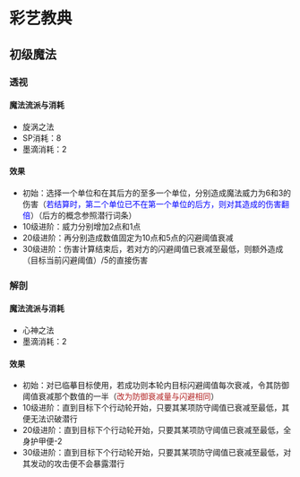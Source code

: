 # 彩艺教典

## 初级魔法

### 透视

#### 魔法流派与消耗

* 旋涡之法
* SP消耗：8
* 墨滴消耗：2

#### 效果

* 初始：选择一个单位和在其后方的至多一个单位，分别造成魔法威力为6和3的伤害（<font color="#0000FF">若结算时，第二个单位已不在第一个单位的后方，则对其造成的伤害翻倍</font>）（后方的概念参照潜行词条）
* 10级进阶：威力分别增加2点和1点
* 20级进阶：再分别造成数值固定为10点和5点的闪避阈值衰减
* 30级进阶：伤害计算结束后，若对方的闪避阈值已衰减至最低，则额外造成（目标当前闪避阈值）/5的直接伤害

### 解剖

#### 魔法流派与消耗

* 心神之法
* 墨滴消耗：2

#### 效果

* 初始：对已临摹目标使用，若成功则本轮内目标闪避阈值每次衰减，令其防御阈值衰减那个数值的一半（<font color="#B22222">改为防御衰减量与闪避相同</font>）
* 10级进阶：直到目标下个行动轮开始，只要其某项防守阈值已衰减至最低，其便无法识破潜行
* 20级进阶：直到目标下个行动轮开始，只要其某项防守阈值已衰减至最低，全身护甲便-2
* 30级进阶：直到目标下个行动轮开始，只要其某项防守阈值已衰减至最低，对其发动的攻击便不会暴露潜行

